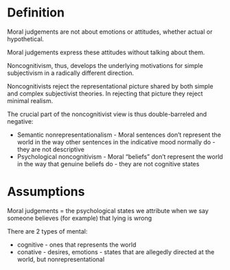 # Definition

Moral judgements are not about emotions or attitudes, whether actual or hypothetical.

Moral judgements express these attitudes without talking about them.

Noncognitivism, thus, develops the underlying motivations for simple subjectivism in a radically different direction.

Noncognitivists reject the representational picture shared by both simple and complex subjectivist theories. In rejecting that picture  they reject minimal realism.

The crucial part of the noncognitivist view is  thus double-barreled and negative: 
- Semantic nonrepresentationalism - Moral sentences don’t represent the  world in the way other sentences in the indicative mood normally do - they are not descriptive
- Psychological noncognitivism  - Moral “beliefs” don’t represent the world in the way that genuine  beliefs do - they are not cognitive states

# Assumptions

Moral judgements = the psychological states  we attribute when we say someone believes (for example) that lying is wrong

There are 2 types of mental:
- cognitive - ones that represents the world
- conative - desires, emotions - states that are allegedly directed at the world, but nonrepresentational